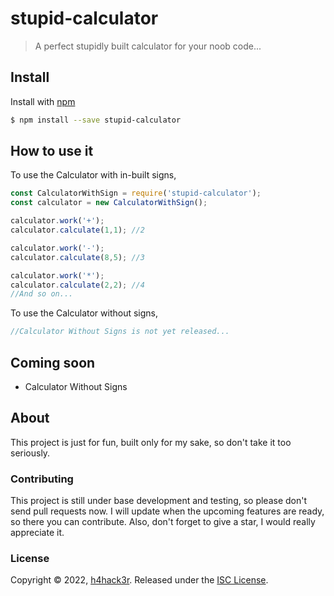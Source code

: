 # stupid-calculator

>A perfect stupidly built calculator for your noob code...

## Install
Install with [npm](https://www.npmjs.com)
```sh
$ npm install --save stupid-calculator
```

## How to use it
To use the Calculator with in-built signs,
```js
const CalculatorWithSign = require('stupid-calculator');
const calculator = new CalculatorWithSign();

calculator.work('+');
calculator.calculate(1,1); //2

calculator.work('-');
calculator.calculate(8,5); //3

calculator.work('*');
calculator.calculate(2,2); //4
//And so on...
```
To use the Calculator without signs,
```js
//Calculator Without Signs is not yet released...
```

## Coming soon
* Calculator Without Signs

## About
This project is just for fun, built only for my sake, so don't take it too seriously.

### Contributing
This project is still under base development and testing, so please don't send pull requests now. I will update when the upcoming features are ready, so there you can contribute. Also, don't forget to give a star, I would really appreciate it.

### License
Copyright © 2022, [h4hack3r](https://github.com/h4hack3r).
Released under the [ISC License](LICENSE).